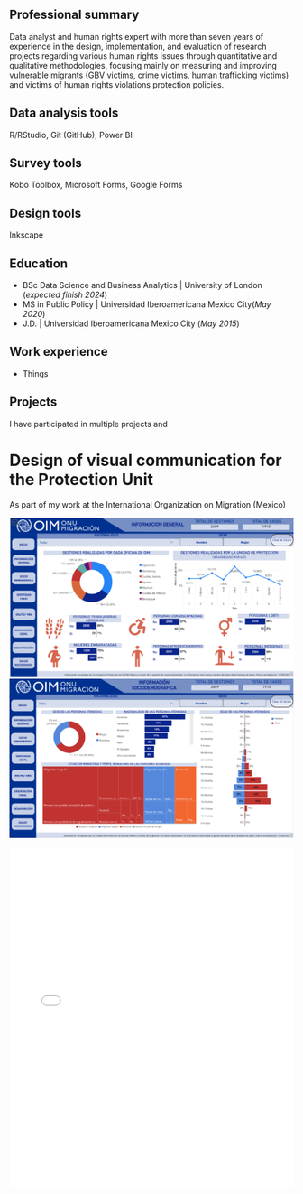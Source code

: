 ## Professional summary

Data analyst and human rights expert with more than seven years of experience in the design, implementation, and evaluation of research projects regarding various human rights issues through quantitative and qualitative methodologies, focusing mainly on measuring and improving vulnerable migrants (GBV victims, crime victims, human trafficking victims) and victims of human rights violations protection policies.

## Data analysis tools
R/RStudio, Git (GitHub), Power BI

## Survey tools
Kobo Toolbox, Microsoft Forms, Google Forms

## Design tools
Inkscape

## Education
- BSc Data Science and Business Analytics | University of London (_expected finish 2024_)
- MS in Public Policy | Universidad Iberoamericana Mexico City(_May 2020_)
- J.D. |  Universidad Iberoamericana Mexico City (_May 2015_)

## Work experience
- Things

## Projects

I have participated in multiple projects and 

# Design of visual communication for the Protection Unit

As part of my work at the International Organization on Migration (Mexico)

![Alt Text](/docs/assets/images/dashboard_1.png)
![Alt Text](/docs/assets/images/dashboard_2.png)





<iframe src="/docs/assets/images/red_actores_sistema_justicia.html" height="600px" width="100%" style="border:none;"></iframe

<iframe src="/docs/assets/images/mapa.html" height="600px" width="100%" style="border:none;"></iframe
![Airport rejections in Mexico](/docs/assets/images/gif_aeropuertos_200.gif)
{% raw %} 
{% include mapa.html %}
{% endraw %} 
![Alt Text](https://media.giphy.com/media/vFKqnCdLPNOKc/giphy.gif)